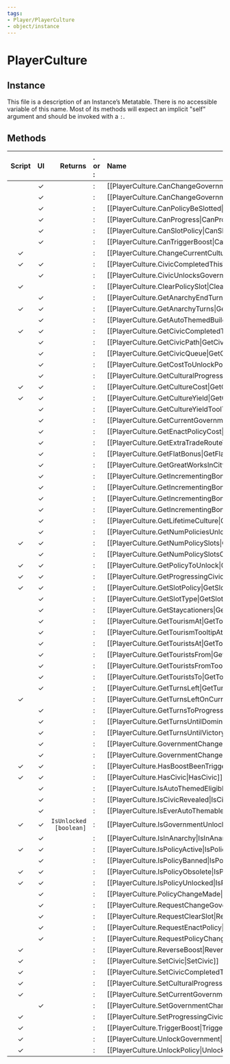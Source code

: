 ```yaml
---
tags:
- Player/PlayerCulture
- object/instance
---
```

# PlayerCulture
## Instance
This file is a description of an Instance’s Metatable. There is no accessible variable of this name. Most of its methods will expect an implicit "self" argument and should be invoked with a `:`.

## Methods
| Script | UI  | Returns | . or : | Name | Arguments |
|:------:|:---:| -------:|:---- |:---- |:--------- |
| |✓||:|[[PlayerCulture.CanChangeGovernment\|CanChangeGovernment]]||
| |✓||:|[[PlayerCulture.CanChangeGovernmentAtAll\|CanChangeGovernmentAtAll]]||
| |✓||:|[[PlayerCulture.CanPolicyBeSlotted\|CanPolicyBeSlotted]]||
| |✓||:|[[PlayerCulture.CanProgress\|CanProgress]]||
| |✓||:|[[PlayerCulture.CanSlotPolicy\|CanSlotPolicy]]||
| |✓||:|[[PlayerCulture.CanTriggerBoost\|CanTriggerBoost]]||
|✓| ||:|[[PlayerCulture.ChangeCurrentCulturalProgress\|ChangeCurrentCulturalProgress]]||
|✓|✓||:|[[PlayerCulture.CivicCompletedThisTurn\|CivicCompletedThisTurn]]||
| |✓||:|[[PlayerCulture.CivicUnlocksGovernment\|CivicUnlocksGovernment]]||
|✓| ||:|[[PlayerCulture.ClearPolicySlot\|ClearPolicySlot]]||
| |✓||:|[[PlayerCulture.GetAnarchyEndTurn\|GetAnarchyEndTurn]]||
|✓|✓||:|[[PlayerCulture.GetAnarchyTurns\|GetAnarchyTurns]]||
| |✓||:|[[PlayerCulture.GetAutoThemedBuilding\|GetAutoThemedBuilding]]||
|✓|✓||:|[[PlayerCulture.GetCivicCompletedThisTurn\|GetCivicCompletedThisTurn]]||
| |✓||:|[[PlayerCulture.GetCivicPath\|GetCivicPath]]||
| |✓||:|[[PlayerCulture.GetCivicQueue\|GetCivicQueue]]||
| |✓||:|[[PlayerCulture.GetCostToUnlockPolicies\|GetCostToUnlockPolicies]]||
| |✓||:|[[PlayerCulture.GetCulturalProgress\|GetCulturalProgress]]||
|✓|✓||:|[[PlayerCulture.GetCultureCost\|GetCultureCost]]||
|✓|✓||:|[[PlayerCulture.GetCultureYield\|GetCultureYield]]||
| |✓||:|[[PlayerCulture.GetCultureYieldToolTip\|GetCultureYieldToolTip]]||
| |✓||:|[[PlayerCulture.GetCurrentGovernment\|GetCurrentGovernment]]||
| |✓||:|[[PlayerCulture.GetEnactPolicyCost\|GetEnactPolicyCost]]||
| |✓||:|[[PlayerCulture.GetExtraTradeRouteTourismModifier\|GetExtraTradeRouteTourismModifier]]||
| |✓||:|[[PlayerCulture.GetFlatBonus\|GetFlatBonus]]||
| |✓||:|[[PlayerCulture.GetGreatWorksInCity\|GetGreatWorksInCity]]||
| |✓||:|[[PlayerCulture.GetIncrementingBonus\|GetIncrementingBonus]]||
| |✓||:|[[PlayerCulture.GetIncrementingBonusIncrement\|GetIncrementingBonusIncrement]]||
| |✓||:|[[PlayerCulture.GetIncrementingBonusInterval\|GetIncrementingBonusInterval]]||
| |✓||:|[[PlayerCulture.GetIncrementingBonusTurnsUntilNext\|GetIncrementingBonusTurnsUntilNext]]||
| |✓||:|[[PlayerCulture.GetLifetimeCulture\|GetLifetimeCulture]]||
| |✓||:|[[PlayerCulture.GetNumPoliciesUnlocked\|GetNumPoliciesUnlocked]]||
|✓|✓||:|[[PlayerCulture.GetNumPolicySlots\|GetNumPolicySlots]]||
| |✓||:|[[PlayerCulture.GetNumPolicySlotsOpen\|GetNumPolicySlotsOpen]]||
|✓|✓||:|[[PlayerCulture.GetPolicyToUnlock\|GetPolicyToUnlock]]||
|✓|✓||:|[[PlayerCulture.GetProgressingCivic\|GetProgressingCivic]]||
|✓|✓||:|[[PlayerCulture.GetSlotPolicy\|GetSlotPolicy]]||
| |✓||:|[[PlayerCulture.GetSlotType\|GetSlotType]]||
| |✓||:|[[PlayerCulture.GetStaycationers\|GetStaycationers]]||
| |✓||:|[[PlayerCulture.GetTourismAt\|GetTourismAt]]||
| |✓||:|[[PlayerCulture.GetTourismTooltipAt\|GetTourismTooltipAt]]||
| |✓||:|[[PlayerCulture.GetTouristsAt\|GetTouristsAt]]||
| |✓||:|[[PlayerCulture.GetTouristsFrom\|GetTouristsFrom]]||
| |✓||:|[[PlayerCulture.GetTouristsFromTooltip\|GetTouristsFromTooltip]]||
| |✓||:|[[PlayerCulture.GetTouristsTo\|GetTouristsTo]]||
| |✓||:|[[PlayerCulture.GetTurnsLeft\|GetTurnsLeft]]||
|✓| ||:|[[PlayerCulture.GetTurnsLeftOnCurrentCivic\|GetTurnsLeftOnCurrentCivic]]||
| |✓||:|[[PlayerCulture.GetTurnsToProgressCivic\|GetTurnsToProgressCivic]]||
| |✓||:|[[PlayerCulture.GetTurnsUntilDominant\|GetTurnsUntilDominant]]||
| |✓||:|[[PlayerCulture.GetTurnsUntilVictory\|GetTurnsUntilVictory]]||
| |✓||:|[[PlayerCulture.GovernmentChangeConsidered\|GovernmentChangeConsidered]]||
| |✓||:|[[PlayerCulture.GovernmentChangeMade\|GovernmentChangeMade]]||
|✓|✓||:|[[PlayerCulture.HasBoostBeenTriggered\|HasBoostBeenTriggered]]||
|✓|✓||:|[[PlayerCulture.HasCivic\|HasCivic]]||
| |✓||:|[[PlayerCulture.IsAutoThemedEligible\|IsAutoThemedEligible]]||
| |✓||:|[[PlayerCulture.IsCivicRevealed\|IsCivicRevealed]]||
| |✓||:|[[PlayerCulture.IsEverAutoThemable\|IsEverAutoThemable]]||
|✓|✓|`IsUnlocked [boolean]`|:|[[PlayerCulture.IsGovernmentUnlocked\|IsGovernmentUnlocked]]|`GovernmentID [number]`|
| |✓||:|[[PlayerCulture.IsInAnarchy\|IsInAnarchy]]||
|✓|✓||:|[[PlayerCulture.IsPolicyActive\|IsPolicyActive]]||
| |✓||:|[[PlayerCulture.IsPolicyBanned\|IsPolicyBanned]]||
|✓|✓||:|[[PlayerCulture.IsPolicyObsolete\|IsPolicyObsolete]]||
|✓|✓||:|[[PlayerCulture.IsPolicyUnlocked\|IsPolicyUnlocked]]||
| |✓||:|[[PlayerCulture.PolicyChangeMade\|PolicyChangeMade]]||
| |✓||:|[[PlayerCulture.RequestChangeGovernment\|RequestChangeGovernment]]||
| |✓||:|[[PlayerCulture.RequestClearSlot\|RequestClearSlot]]||
| |✓||:|[[PlayerCulture.RequestEnactPolicy\|RequestEnactPolicy]]||
| |✓||:|[[PlayerCulture.RequestPolicyChanges\|RequestPolicyChanges]]||
|✓| ||:|[[PlayerCulture.ReverseBoost\|ReverseBoost]]||
|✓| ||:|[[PlayerCulture.SetCivic\|SetCivic]]||
|✓| ||:|[[PlayerCulture.SetCivicCompletedThisTurn\|SetCivicCompletedThisTurn]]||
|✓| ||:|[[PlayerCulture.SetCulturalProgress\|SetCulturalProgress]]||
|✓| ||:|[[PlayerCulture.SetCurrentGovernment\|SetCurrentGovernment]]||
| |✓||:|[[PlayerCulture.SetGovernmentChangeConsidered\|SetGovernmentChangeConsidered]]||
|✓| ||:|[[PlayerCulture.SetProgressingCivic\|SetProgressingCivic]]||
|✓| ||:|[[PlayerCulture.TriggerBoost\|TriggerBoost]]||
|✓| ||:|[[PlayerCulture.UnlockGovernment\|UnlockGovernment]]||
|✓| ||:|[[PlayerCulture.UnlockPolicy\|UnlockPolicy]]||
